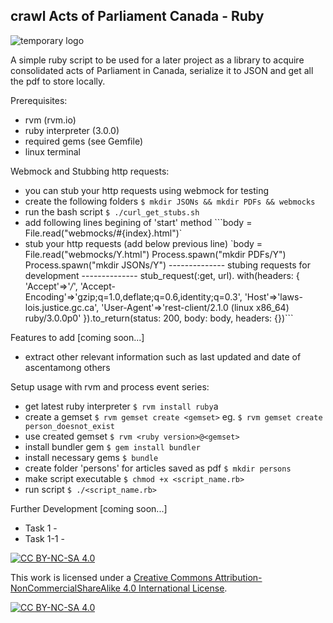 ## crawl Acts of Parliament Canada - Ruby
![temporary logo](https://bt-strike.s3-us-west-2.amazonaws.com/images/ruby.gif "bt-strike temporary logo")

A simple ruby script to be used for a later project as a library to acquire consolidated acts of Parliament in Canada, serialize it to JSON and get all the pdf to store locally.

Prerequisites:
* rvm (rvm.io)
* ruby interpreter (3.0.0)
* required gems (see Gemfile)
* linux terminal

Webmock and Stubbing http requests:
* you can stub your http requests using webmock for testing
* create the following folders `$ mkdir JSONs && mkdir PDFs && webmocks`
* run the bash script `$ ./curl_get_stubs.sh`
* add following lines begining of 'start' method ```body = File.read("webmocks/#{index}.html")`
* stub your http requests (add below previous line) 
      `body = File.read("webmocks/Y.html")
      Process.spawn("mkdir PDFs/Y")
      Process.spawn("mkdir JSONs/Y")
      -------------- stubing requests for development --------------
      stub_request(:get, url).
        with(headers: {
        'Accept'=>'*/*',
        'Accept-Encoding'=>'gzip;q=1.0,deflate;q=0.6,identity;q=0.3',
        'Host'=>'laws-lois.justice.gc.ca',
        'User-Agent'=>'rest-client/2.1.0 (linux x86_64) ruby/3.0.0p0'
        }).to_return(status: 200, body: body, headers: {})```

        
Features to add [coming soon...]
* extract other relevant information such as last updated and date of ascentamong others

Setup usage with rvm and process event series:
* get latest ruby interpreter
`$ rvm install ruby`a
* create a gemset
`$ rvm gemset create <gemset>`
eg. `$ rvm gemset create person_doesnot_exist`
* use created gemset
`$ rvm <ruby version>@<gemset>`
* install bundler gem
`$ gem install bundler`
* install necessary gems
`$ bundle`
* create folder 'persons' for articles saved as pdf
`$ mkdir persons`
* make script executable
`$ chmod +x <script_name.rb>`
* run script
`$ ./<script_name.rb>`


Further Development [coming soon...]
* Task 1 -
* Task 1-1 -

[![CC BY-NC-SA 4.0][cc-by-nc-sa-shield]][cc-by-nc-sa]

This work is licensed under a
[Creative Commons Attribution-NonCommercialShareAlike 4.0 International License][cc-by-nc-sa].

[![CC BY-NC-SA 4.0][cc-by-nc-sa-image]][cc-by-nc-sa]

[cc-by-nc-sa]: http://creativecommons.org/licenses/by-nc-sa/4.0/
[cc-by-nc-sa-image]: https://licensebuttons.net/l/by-nc-sa/4.0/88x31.png
[cc-by-nc-sa-shield]: https://img.shields.io/badge/License-CC%20BY--NC--SA%204.0-lightgrey.svg


